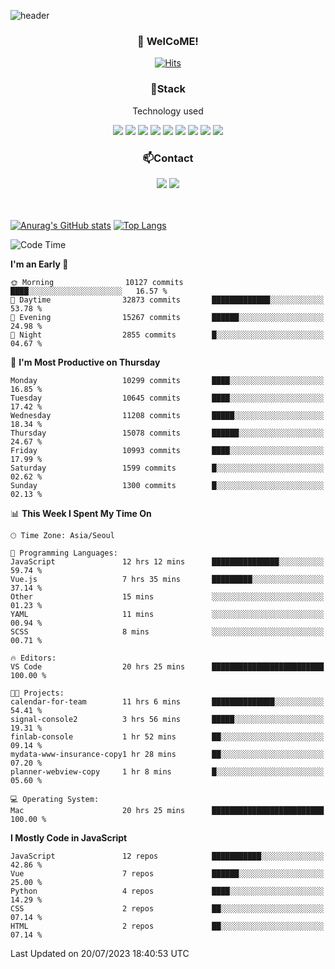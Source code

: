 ![header](https://capsule-render.vercel.app/api?type=waving&color=gradient&height=200&text=Kyungjoon&fontAlign=70&fontAlignY=40&animation=twinkling)

<h3 align="center">👋 WelCoME!</h3>

<div align=center>
  
[![Hits](https://hits.seeyoufarm.com/api/count/incr/badge.svg?url=https%3A%2F%2Fgithub.com%2Fuvula6921&count_bg=%2322BAC9&title_bg=%23827F7F&icon=iconify.svg&icon_color=%2325A27F&title=visits&edge_flat=false)](https://hits.seeyoufarm.com)
  
</div>
<h3 align="center">📌Stack</h3>
<p align="center">Technology used</p>
<div align="center"><img src="https://img.shields.io/badge/HTML5-E34F26?style=flat-square&logo=HTML5&logoColor=white"></img> <img src="https://img.shields.io/badge/CSS3-0A84FF?style=flat-square&logo=CSS3&logoColor=white"></img> <img src="https://img.shields.io/badge/JavaScript-FFCD11?style=flat-square&logo=JavaScript&logoColor=white"></img> <img src="https://img.shields.io/badge/React-00BCF6?style=flat-square&logo=React&logoColor=white"></img> <img src="https://img.shields.io/badge/jQuery-3655FF?style=flat-square&logo=jQuery&logoColor=white"></img> <img src="https://img.shields.io/badge/Ruby-E0115F?style=flat-square&logo=Ruby&logoColor=white"></img> <img src="https://img.shields.io/badge/Python-4B8BBE?style=flat-square&logo=Python&logoColor=white"></img> <img src="https://img.shields.io/badge/Vue-4FC08D?style=flat-square&logo=Vue.js&logoColor=white"></img> <img src="https://img.shields.io/badge/Nuxt-00DC82?style=flat-square&logo=Nuxt.js&logoColor=white"></img></div>

<h3 align="center">📫Contact</h3>
<div align="center"><a href="https://velog.io/@uvula6921/"><img src="https://img.shields.io/badge/Blog-20c997?style=flat-square&logo=V&logoColor=white"/></a> <a href="pkj6921@gmail.com"><img src="https://img.shields.io/badge/Gmail-EA4335?style=flat-square&logo=Gmail&logoColor=white"/></a></div>
<br>
<br>

[![Anurag's GitHub stats](https://github-readme-stats.vercel.app/api?username=uvula6921&hide=stars,issues&show_icons=true&count_private=true&theme=tokyonight)](https://github.com/anuraghazra/github-readme-stats)
[![Top Langs](https://github-readme-stats.vercel.app/api/top-langs/?username=uvula6921&hide=css,jupyter%20notebook,html&exclude_repo=uvula6921,uvula6921.github.io&layout=compact&langs_count=8)](https://github.com/anuraghazra/github-readme-stats)

<!--START_SECTION:waka-->
![Code Time](http://img.shields.io/badge/Code%20Time-1%2C720%20hrs%2032%20mins-blue)

**I'm an Early 🐤** 

```text
🌞 Morning                10127 commits       ████░░░░░░░░░░░░░░░░░░░░░   16.57 % 
🌆 Daytime                32873 commits       █████████████░░░░░░░░░░░░   53.78 % 
🌃 Evening                15267 commits       ██████░░░░░░░░░░░░░░░░░░░   24.98 % 
🌙 Night                  2855 commits        █░░░░░░░░░░░░░░░░░░░░░░░░   04.67 % 
```
📅 **I'm Most Productive on Thursday** 

```text
Monday                   10299 commits       ████░░░░░░░░░░░░░░░░░░░░░   16.85 % 
Tuesday                  10645 commits       ████░░░░░░░░░░░░░░░░░░░░░   17.42 % 
Wednesday                11208 commits       █████░░░░░░░░░░░░░░░░░░░░   18.34 % 
Thursday                 15078 commits       ██████░░░░░░░░░░░░░░░░░░░   24.67 % 
Friday                   10993 commits       ████░░░░░░░░░░░░░░░░░░░░░   17.99 % 
Saturday                 1599 commits        █░░░░░░░░░░░░░░░░░░░░░░░░   02.62 % 
Sunday                   1300 commits        █░░░░░░░░░░░░░░░░░░░░░░░░   02.13 % 
```


📊 **This Week I Spent My Time On** 

```text
🕑︎ Time Zone: Asia/Seoul

💬 Programming Languages: 
JavaScript               12 hrs 12 mins      ███████████████░░░░░░░░░░   59.74 % 
Vue.js                   7 hrs 35 mins       █████████░░░░░░░░░░░░░░░░   37.14 % 
Other                    15 mins             ░░░░░░░░░░░░░░░░░░░░░░░░░   01.23 % 
YAML                     11 mins             ░░░░░░░░░░░░░░░░░░░░░░░░░   00.94 % 
SCSS                     8 mins              ░░░░░░░░░░░░░░░░░░░░░░░░░   00.71 % 

🔥 Editors: 
VS Code                  20 hrs 25 mins      █████████████████████████   100.00 % 

🐱‍💻 Projects: 
calendar-for-team        11 hrs 6 mins       ██████████████░░░░░░░░░░░   54.41 % 
signal-console2          3 hrs 56 mins       █████░░░░░░░░░░░░░░░░░░░░   19.31 % 
finlab-console           1 hr 52 mins        ██░░░░░░░░░░░░░░░░░░░░░░░   09.14 % 
mydata-www-insurance-copy1 hr 28 mins        ██░░░░░░░░░░░░░░░░░░░░░░░   07.20 % 
planner-webview-copy     1 hr 8 mins         █░░░░░░░░░░░░░░░░░░░░░░░░   05.60 % 

💻 Operating System: 
Mac                      20 hrs 25 mins      █████████████████████████   100.00 % 
```

**I Mostly Code in JavaScript** 

```text
JavaScript               12 repos            ███████████░░░░░░░░░░░░░░   42.86 % 
Vue                      7 repos             ██████░░░░░░░░░░░░░░░░░░░   25.00 % 
Python                   4 repos             ████░░░░░░░░░░░░░░░░░░░░░   14.29 % 
CSS                      2 repos             ██░░░░░░░░░░░░░░░░░░░░░░░   07.14 % 
HTML                     2 repos             ██░░░░░░░░░░░░░░░░░░░░░░░   07.14 % 
```




 Last Updated on 20/07/2023 18:40:53 UTC
<!--END_SECTION:waka-->
